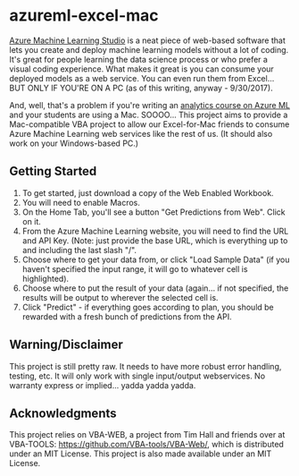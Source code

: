 # azureml-excel-mac
[Azure Machine Learning Studio](https://studio.azureml.net/) is a neat piece of web-based software that lets you create and deploy machine learning models without a lot of coding. It's great for people learning the data science process or who prefer a visual coding experience. What makes it great is you can consume your deployed models as a web service. You can even run them from Excel... BUT ONLY IF YOU'RE ON A PC (as of this writing, anyway - 9/30/2017). 

And, well, that's a problem if you're writing an [analytics course on Azure ML](https://www.stukent.com/business-analytics/) and your students are using a Mac. SOOOO... This project aims to provide a Mac-compatible VBA project to allow our Excel-for-Mac friends to consume Azure Machine Learning web services like the rest of us. (It should also work on your Windows-based PC.) 

## Getting Started
1. To get started, just download a copy of the Web Enabled Workbook. 
2. You will need to enable Macros. 
3. On the Home Tab, you'll see a button "Get Predictions from Web". Click on it.
4. From the Azure Machine Learning website, you will need to find the URL and API Key. (Note: just provide the base URL, which is everything up to and including the last slash "/". 
5. Choose where to get your data from, or click "Load Sample Data" (if you haven't specified the input range, it will go to whatever cell is highlighted).
6. Choose where to put the result of your data (again... if not specified, the results will be output to wherever the selected cell is.
7. Click "Predict" - if everything goes according to plan, you should be rewarded with a fresh bunch of predictions from the API. 

## Warning/Disclaimer
This project is still pretty raw. It needs to have more robust error handling, testing, etc. It will only work with single input/output webservices. No warranty express or implied... yadda yadda yadda.  

## Acknowledgments
This project relies on VBA-WEB, a project from Tim Hall and friends over at VBA-TOOLS: https://github.com/VBA-tools/VBA-Web/, which is distributed under an MIT License. This project is also made available under an MIT License. 

